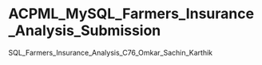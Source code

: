 # ACPML_MySQL_Farmers_Insurance_Analysis_Submission
SQL_Farmers_Insurance_Analysis_C76_Omkar_Sachin_Karthik
